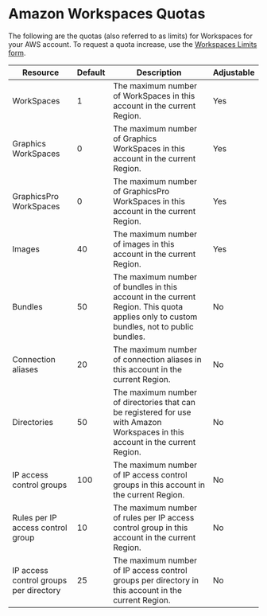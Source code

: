 # Amazon Workspaces Quotas<a name="workspaces-limits"></a>

The following are the quotas \(also referred to as limits\) for Workspaces for your AWS account\. To request a quota increase, use the [Workspaces Limits form](https://console.aws.amazon.com/support/home#/case/create?issueType=service-limit-increase&limitType=service-code-workspaces)\.


| Resource | Default | Description | Adjustable | 
| --- | --- | --- | --- | 
| WorkSpaces | 1 | The maximum number of WorkSpaces in this account in the current Region\. | Yes | 
| Graphics WorkSpaces | 0 | The maximum number of Graphics WorkSpaces in this account in the current Region\. | Yes | 
| GraphicsPro WorkSpaces | 0 | The maximum number of GraphicsPro WorkSpaces in this account in the current Region\. | Yes | 
| Images | 40 | The maximum number of images in this account in the current Region\. | Yes | 
| Bundles | 50 | The maximum number of bundles in this account in the current Region\. This quota applies only to custom bundles, not to public bundles\. | No | 
| Connection aliases | 20 | The maximum number of connection aliases in this account in the current Region\. | No | 
| Directories | 50 | The maximum number of directories that can be registered for use with Amazon Workspaces in this account in the current Region\. | No | 
| IP access control groups | 100 | The maximum number of IP access control groups in this account in the current Region\. | No | 
| Rules per IP access control group | 10 | The maximum number of rules per IP access control group in this account in the current Region\. | No | 
| IP access control groups per directory | 25 | The maximum number of IP access control groups per directory in this account in the current Region\. | No | 